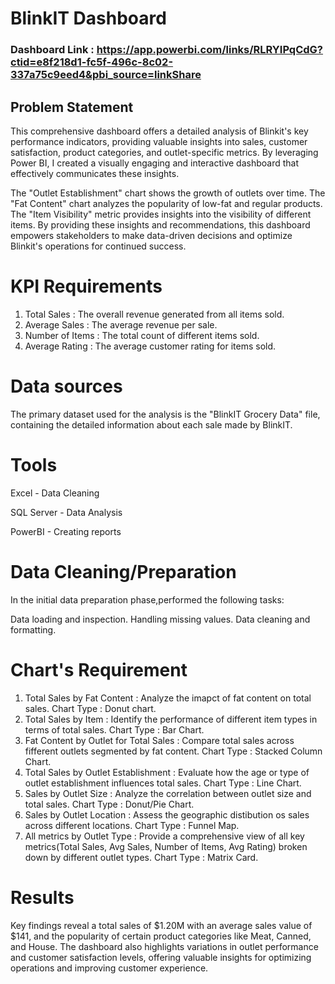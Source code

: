 # BlinkIT Dashboard

### Dashboard Link : https://app.powerbi.com/links/RLRYIPqCdG?ctid=e8f218d1-fc5f-496c-8c02-337a75c9eed4&pbi_source=linkShare

## Problem Statement

This comprehensive dashboard offers a detailed analysis of Blinkit's key performance indicators, providing valuable insights into sales, customer satisfaction, product categories, and outlet-specific metrics. By leveraging Power BI, I created a visually engaging and interactive dashboard that effectively communicates these insights.

The "Outlet Establishment" chart shows the growth of outlets over time. The "Fat Content" chart analyzes the popularity of low-fat and regular products. The "Item Visibility" metric provides insights into the visibility of different items. By providing these insights and recommendations, this dashboard empowers stakeholders to make data-driven decisions and optimize Blinkit's operations for continued success.

# KPI Requirements

1. Total Sales : The overall revenue generated from all items sold.
2. Average Sales : The average revenue per sale.
3. Number of Items : The total count of different items sold.
4. Average Rating : The average customer rating for items sold.

# Data sources 

The primary dataset used for the analysis is the "BlinkIT Grocery Data" file, containing the detailed information about each sale made by BlinkIT.

# Tools

Excel - Data Cleaning

SQL Server - Data Analysis

PowerBI - Creating reports

# Data Cleaning/Preparation

In the initial data preparation phase,performed the following tasks:

Data loading and inspection.
Handling missing values.
Data cleaning and formatting.

# Chart's Requirement

1. Total Sales by Fat Content : Analyze the imapct of fat content on total sales. Chart Type : Donut chart.
2. Total Sales by Item : Identify the performance of different item types in terms of total sales. Chart Type : Bar Chart.
3. Fat Content by Outlet for Total Sales : Compare total sales across fifferent outlets segmented by fat content. Chart Type : Stacked Column Chart.
4. Total Sales by Outlet Establishment : Evaluate how the age or type of outlet establishment influences total sales. Chart Type : Line Chart.
5. Sales by Outlet Size : Analyze the correlation between outlet size and total sales. Chart Type : Donut/Pie Chart.
6. Sales by Outlet Location : Assess the geographic distibution os sales across different locations. Chart Type : Funnel Map.
7. All metrics by Outlet Type : Provide a comprehensive view of all key metrics(Total Sales, Avg Sales, Number of Items, Avg Rating) broken down by different outlet types. Chart Type : Matrix Card.

# Results

Key findings reveal a total sales of $1.20M with an average sales value of $141, and the popularity of certain product categories like Meat, Canned, and House. 
The dashboard also highlights variations in outlet performance and customer satisfaction levels, offering valuable insights for optimizing operations and improving customer experience.



